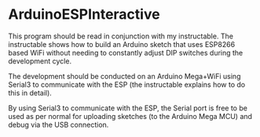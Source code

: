 # ArduinoESPInteractive

This program should be read in conjunction with my instructable. The instructable
shows how to build an Arduino sketch that uses ESP8266 based WiFi without needing
to constantly adjust DIP switches during the development cycle.

The development should be conducted on an Arduino Mega+WiFi using Serial3 to 
communicate with the ESP (the instructable explains how to do this in detail).

By using Serial3 to communicate with the ESP, the Serial port is free to be used
as per normal for uploading sketches (to the Arduino Mega MCU) and debug via the
USB connection.
